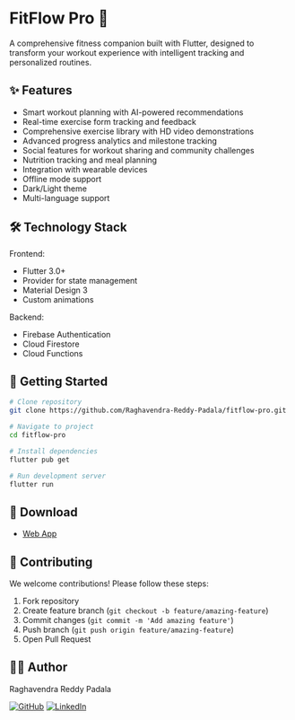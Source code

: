 # FitFlow Pro 💪

A comprehensive fitness companion built with Flutter, designed to transform your workout experience with intelligent tracking and personalized routines.

## ✨ Features

- Smart workout planning with AI-powered recommendations
- Real-time exercise form tracking and feedback
- Comprehensive exercise library with HD video demonstrations
- Advanced progress analytics and milestone tracking
- Social features for workout sharing and community challenges
- Nutrition tracking and meal planning
- Integration with wearable devices
- Offline mode support
- Dark/Light theme
- Multi-language support

## 🛠️ Technology Stack

Frontend:
- Flutter 3.0+
- Provider for state management
- Material Design 3
- Custom animations

Backend:
- Firebase Authentication
- Cloud Firestore
- Cloud Functions



## 🚀 Getting Started

```bash
# Clone repository
git clone https://github.com/Raghavendra-Reddy-Padala/fitflow-pro.git

# Navigate to project
cd fitflow-pro

# Install dependencies
flutter pub get

# Run development server
flutter run
```

## 📱 Download

- [Web App](https://gym-app-6969.web.app/)

## 🤝 Contributing

We welcome contributions! Please follow these steps:

1. Fork repository
2. Create feature branch (`git checkout -b feature/amazing-feature`)
3. Commit changes (`git commit -m 'Add amazing feature'`)
4. Push branch (`git push origin feature/amazing-feature`)
5. Open Pull Request




## 👨‍💻 Author

Raghavendra Reddy Padala

[![GitHub](https://img.shields.io/github/followers/Raghavendra-Reddy-Padala?style=social)](https://github.com/Raghavendra-Reddy-Padala)
[![LinkedIn](https://img.shields.io/badge/-LinkedIn-blue?style=flat&logo=Linkedin&logoColor=white)](https://linkedin.com/in/raghavendra-reddy-padala)